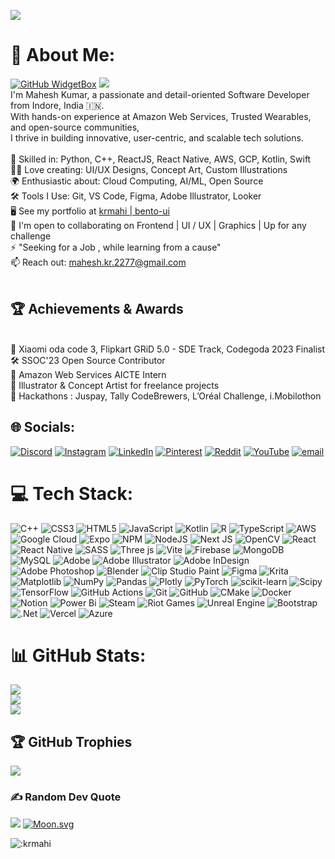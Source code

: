 ![](https://cdna.artstation.com/p/assets/images/images/066/880/442/original/ilgin-gungor-calisma-masasi11.gif?1694002774)
# 💫 About Me:
[![GitHub WidgetBox](https://github-widgetbox.vercel.app/api/profile?username=krmahi&data=followers,repositories,stars,commits&theme=darkmode)](https://github.com/Jurredr/github-widgetbox) 
<img src="https://github.githubassets.com/images/mona-whisper.gif" />
<br>
I'm Mahesh Kumar, a passionate and detail-oriented Software Developer from Indore, India 🇮🇳.<br>With hands-on experience at Amazon Web Services, Trusted Wearables, and open-source communities, <br>I thrive in building innovative, user-centric, and scalable tech solutions.<br><br>🧠 Skilled in: Python, C++, ReactJS, React Native, AWS, GCP, Kotlin, Swift<br>🧑‍🎨 Love creating: UI/UX Designs, Concept Art, Custom Illustrations<br>🌍 Enthusiastic about: Cloud Computing, AI/ML, Open Source<br>🛠  Tools I Use: Git, VS Code, Figma, Adobe Illustrator, Looker<br>
🖥️ See my portfolio at [krmahi | bento-ui](https://krmahi.github.io/portfolio-bento-ui)
<br>🤝 I'm open to collaborating on Frontend | UI / UX | Graphics | Up for any challenge<br>⚡ "Seeking for a Job , while learning from a cause"<br>📫 Reach out: mahesh.kr.2277@gmail.com<br><br>
## 🏆 Achievements & Awards
<br>🥇 Xiaomi oda code 3, Flipkart GRiD 5.0 - SDE Track, Codegoda 2023 Finalist<br>🛠  SSOC'23 Open Source Contributor<br>🚀 Amazon Web Services AICTE Intern<br>🎨 Illustrator & Concept Artist for freelance projects<br>🏁 Hackathons : Juspay, Tally CodeBrewers, L’Oréal Challenge, i.Mobilothon




## 🌐 Socials:
[![Discord](https://img.shields.io/badge/Discord-%237289DA.svg?logo=discord&logoColor=white)](https://discord.gg/_mahi_kr) [![Instagram](https://img.shields.io/badge/Instagram-%23E4405F.svg?logo=Instagram&logoColor=white)](https://instagram.com/_mahi__kr) [![LinkedIn](https://img.shields.io/badge/LinkedIn-%230077B5.svg?logo=linkedin&logoColor=white)](https://linkedin.com/in/mahikr) [![Pinterest](https://img.shields.io/badge/Pinterest-%23E60023.svg?logo=Pinterest&logoColor=white)](https://pinterest.com/mahi10august) [![Reddit](https://img.shields.io/badge/Reddit-%23FF4500.svg?logo=Reddit&logoColor=white)](https://reddit.com/user/mahi_kr) [![YouTube](https://img.shields.io/badge/YouTube-%23FF0000.svg?logo=YouTube&logoColor=white)](https://youtube.com/@mahi_kr) [![email](https://img.shields.io/badge/Email-D14836?logo=gmail&logoColor=white)](mailto:mahesh.kr.2277@gmail.com) 

# 💻 Tech Stack:
![C++](https://img.shields.io/badge/c++-%2300599C.svg?style=flat&logo=c%2B%2B&logoColor=white) ![CSS3](https://img.shields.io/badge/css3-%231572B6.svg?style=flat&logo=css3&logoColor=white) ![HTML5](https://img.shields.io/badge/html5-%23E34F26.svg?style=flat&logo=html5&logoColor=white) ![JavaScript](https://img.shields.io/badge/javascript-%23323330.svg?style=flat&logo=javascript&logoColor=%23F7DF1E) ![Kotlin](https://img.shields.io/badge/kotlin-%237F52FF.svg?style=flat&logo=kotlin&logoColor=white) ![R](https://img.shields.io/badge/r-%23276DC3.svg?style=flat&logo=r&logoColor=white) ![TypeScript](https://img.shields.io/badge/typescript-%23007ACC.svg?style=flat&logo=typescript&logoColor=white) ![AWS](https://img.shields.io/badge/AWS-%23FF9900.svg?style=flat&logo=amazon-aws&logoColor=white) ![Google Cloud](https://img.shields.io/badge/GoogleCloud-%234285F4.svg?style=flat&logo=google-cloud&logoColor=white) ![Expo](https://img.shields.io/badge/expo-1C1E24?style=flat&logo=expo&logoColor=#D04A37) ![NPM](https://img.shields.io/badge/NPM-%23CB3837.svg?style=flat&logo=npm&logoColor=white) ![NodeJS](https://img.shields.io/badge/node.js-6DA55F?style=flat&logo=node.js&logoColor=white) ![Next JS](https://img.shields.io/badge/Next-black?style=flat&logo=next.js&logoColor=white) ![OpenCV](https://img.shields.io/badge/opencv-%23white.svg?style=flat&logo=opencv&logoColor=white) ![React](https://img.shields.io/badge/react-%2320232a.svg?style=flat&logo=react&logoColor=%2361DAFB) ![React Native](https://img.shields.io/badge/react_native-%2320232a.svg?style=flat&logo=react&logoColor=%2361DAFB) ![SASS](https://img.shields.io/badge/SASS-hotpink.svg?style=flat&logo=SASS&logoColor=white) ![Three js](https://img.shields.io/badge/threejs-black?style=flat&logo=three.js&logoColor=white) ![Vite](https://img.shields.io/badge/vite-%23646CFF.svg?style=flat&logo=vite&logoColor=white) ![Firebase](https://img.shields.io/badge/firebase-a08021?style=flat&logo=firebase&logoColor=ffcd34) ![MongoDB](https://img.shields.io/badge/MongoDB-%234ea94b.svg?style=flat&logo=mongodb&logoColor=white) ![MySQL](https://img.shields.io/badge/mysql-4479A1.svg?style=flat&logo=mysql&logoColor=white) ![Adobe](https://img.shields.io/badge/adobe-%23FF0000.svg?style=flat&logo=adobe&logoColor=white) ![Adobe Illustrator](https://img.shields.io/badge/adobe%20illustrator-%23FF9A00.svg?style=flat&logo=adobe%20illustrator&logoColor=white) ![Adobe InDesign](https://img.shields.io/badge/Adobe%20InDesign-49021F?style=flat&logo=adobeindesign&logoColor=FF3366) ![Adobe Photoshop](https://img.shields.io/badge/adobe%20photoshop-%2331A8FF.svg?style=flat&logo=adobe%20photoshop&logoColor=white) ![Blender](https://img.shields.io/badge/blender-%23F5792A.svg?style=flat&logo=blender&logoColor=white) ![Clip Studio Paint](https://img.shields.io/badge/ClipStudioPaint-%23CFD3D3.svg?style=flat&logo=ClipStudioPaint&logoColor=white) ![Figma](https://img.shields.io/badge/figma-%23F24E1E.svg?style=flat&logo=figma&logoColor=white) ![Krita](https://img.shields.io/badge/Krita-203759?style=flat&logo=krita&logoColor=EEF37B) ![Matplotlib](https://img.shields.io/badge/Matplotlib-%23ffffff.svg?style=flat&logo=Matplotlib&logoColor=black) ![NumPy](https://img.shields.io/badge/numpy-%23013243.svg?style=flat&logo=numpy&logoColor=white) ![Pandas](https://img.shields.io/badge/pandas-%23150458.svg?style=flat&logo=pandas&logoColor=white) ![Plotly](https://img.shields.io/badge/Plotly-%233F4F75.svg?style=flat&logo=plotly&logoColor=white) ![PyTorch](https://img.shields.io/badge/PyTorch-%23EE4C2C.svg?style=flat&logo=PyTorch&logoColor=white) ![scikit-learn](https://img.shields.io/badge/scikit--learn-%23F7931E.svg?style=flat&logo=scikit-learn&logoColor=white) ![Scipy](https://img.shields.io/badge/SciPy-%230C55A5.svg?style=flat&logo=scipy&logoColor=%white) ![TensorFlow](https://img.shields.io/badge/TensorFlow-%23FF6F00.svg?style=flat&logo=TensorFlow&logoColor=white) ![GitHub Actions](https://img.shields.io/badge/github%20actions-%232671E5.svg?style=flat&logo=githubactions&logoColor=white) ![Git](https://img.shields.io/badge/git-%23F05033.svg?style=flat&logo=git&logoColor=white) ![GitHub](https://img.shields.io/badge/github-%23121011.svg?style=flat&logo=github&logoColor=white) ![CMake](https://img.shields.io/badge/CMake-%23008FBA.svg?style=flat&logo=cmake&logoColor=white) ![Docker](https://img.shields.io/badge/docker-%230db7ed.svg?style=flat&logo=docker&logoColor=white) ![Notion](https://img.shields.io/badge/Notion-%23000000.svg?style=flat&logo=notion&logoColor=white) ![Power Bi](https://img.shields.io/badge/power_bi-F2C811?style=flat&logo=powerbi&logoColor=black) ![Steam](https://img.shields.io/badge/steam-%23000000.svg?style=flat&logo=steam&logoColor=white) ![Riot Games](https://img.shields.io/badge/riotgames-D32936.svg?style=flat&logo=riotgames&logoColor=white) ![Unreal Engine](https://img.shields.io/badge/unrealengine-%23313131.svg?style=flat&logo=unrealengine&logoColor=white) ![Bootstrap](https://img.shields.io/badge/bootstrap-%238511FA.svg?style=flat&logo=bootstrap&logoColor=white) ![.Net](https://img.shields.io/badge/.NET-5C2D91?style=flat&logo=.net&logoColor=white) ![Vercel](https://img.shields.io/badge/vercel-%23000000.svg?style=flat&logo=vercel&logoColor=white) ![Azure](https://img.shields.io/badge/azure-%230072C6.svg?style=flat&logo=microsoftazure&logoColor=white)

# 📊 GitHub Stats:
![](https://github-readme-stats.vercel.app/api?username=krmahi&theme=gruvbox&hide_rank=true&hide_border=false&include_all_commits=true&count_private=true)<br/>
![](https://nirzak-streak-stats.vercel.app/?user=krmahi&theme=gruvbox&hide_border=false)<br/>
![](https://github-readme-stats.vercel.app/api/top-langs/?username=krmahi&theme=gruvbox&hide_border=false&include_all_commits=true&count_private=true&layout=compact)
<!--[![](https://github-readme-activity-graph.vercel.app/graph?username=krmahi&bg_color=282828&color=e6e6e6&line=67777e&point=bababa&area=true&hide_border=true)](https://github.com/ashutosh00710/github-readme-activity-graph)
-->
## 🏆 GitHub Trophies
![](https://github-profile-trophy.vercel.app/?username=krmahi&theme=gruvbox&no-frame=false&no-bg=false&margin-w=4)

### ✍️ Random Dev Quote
![](https://quotes-github-readme.vercel.app/api?type=horizontal&theme=gruvbox&w=10)
[![Moon.svg](https://moon-svg.minung.dev/moon.svg?size=200&theme=ray&rotate=0)](https://moon-svg.minung.dev)

![:krmahi](https://count.getloli.com/@:krmahi)
<!--
[![](https://visitcount.itsvg.in/api?id=krmahi&icon=3&color=6)](https://visitcount.itsvg.in) 
-->
